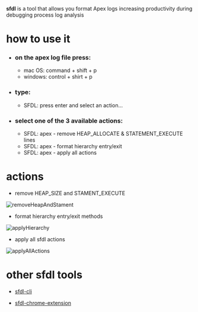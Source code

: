 **sfdl** is a tool that allows you format Apex logs increasing productivity during debugging process log analysis

# how to use it

- ### on the apex log file press:
	- mac OS: command + shift + p
	- windows: control + shirt + p
- ### type:
	- SFDL: press enter and select an action...
- ### select one of the 3 available actions:
	- SFDL: apex - remove HEAP_ALLOCATE & STATEMENT_EXECUTE lines
	- SFDL: apex - format hierarchy entry/exit
	- SFDL: apex - apply all actions

# actions
- remove HEAP_SIZE and STAMENT_EXECUTE

![removeHeapAndStament](https://mindful-unicorn-vro2dw-dev-ed.file.force.com/sfc/dist/version/renditionDownload?rendition=ORIGINAL_Gif&versionId=0685w00000UiHNc&operationContext=DELIVERY&contentId=05T5w00001gQvgW&page=0&d=/a/5w000000JWIr/zPiXqwoKzhzfNvJ0y70rtkzxrGMB_t9JEdy6KtiS81c&oid=00D5w000004ChOL&dpt=null&viewId=)
- format hierarchy entry/exit methods

![applyHierarchy](https://mindful-unicorn-vro2dw-dev-ed.file.force.com/sfc/dist/version/renditionDownload?rendition=ORIGINAL_Gif&versionId=0685w00000UiHN4&operationContext=DELIVERY&contentId=05T5w00001gQvfe&page=0&d=/a/5w000000JWIh/TJ9c17TKPtKlLDsSowzyP76SQh5doo2PjCfJUSkXHOg&oid=00D5w000004ChOL&dpt=null&viewId=)
- apply all sfdl actions

![applyAllActions](https://mindful-unicorn-vro2dw-dev-ed.file.force.com/sfc/dist/version/renditionDownload?rendition=ORIGINAL_Gif&versionId=0685w00000UiHNX&operationContext=DELIVERY&contentId=05T5w00001gQvgR&page=0&d=/a/5w000000JWIw/byTaghuEUkoHR1riXtkwU6yZjHH.1HfLBPX.YybQdBQ&oid=00D5w000004ChOL&dpt=null&viewId=)

  

# other sfdl tools

- [sfdl-cli](https://github.com/alfonsocanor/sfdl)

- [sfdl-chrome-extension](https://github.com/alfonsocanor/sfdl-chrome-extension)